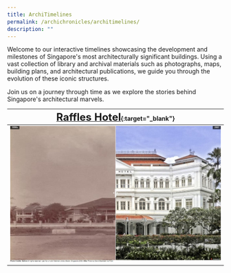 ```yaml
---
title: ArchiTimelines
permalink: /archichronicles/architimelines/
description: ""
---
```

Welcome to our interactive timelines showcasing the development and milestones of Singapore's most architecturally significant buildings. Using a vast collection of library and archival materials such as photographs, maps, building plans, and architectural publications, we guide you through the evolution of these iconic structures. 

Join us on a journey through time as we explore the stories behind Singapore's architectural marvels.

| [**<font size="5">Raffles Hotel</font>**](/resource-room/before-and-after/raffles-hotel){:target="_blank"} | 
|-------- | 
| [<img src="/images/before-after-image-raffles-hotel.jpg" alt="raffles-hotel" style="width:500px">](/resource-room/before-and-after/raffles-hotel)|